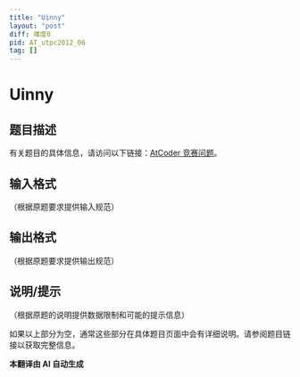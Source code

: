 ```yaml
---
title: "Uinny"
layout: "post"
diff: 难度0
pid: AT_utpc2012_06
tag: []
---
```


# Uinny

## 题目描述

有关题目的具体信息，请访问以下链接：[AtCoder 竞赛问题](https://atcoder.jp/contests/utpc2012/tasks/utpc2012_06)。

## 输入格式

（根据原题要求提供输入规范）

## 输出格式

（根据原题要求提供输出规范）

## 说明/提示

（根据原题的说明提供数据限制和可能的提示信息）

如果以上部分为空，通常这些部分在具体题目页面中会有详细说明。请参阅题目链接以获取完整信息。

 **本翻译由 AI 自动生成**

